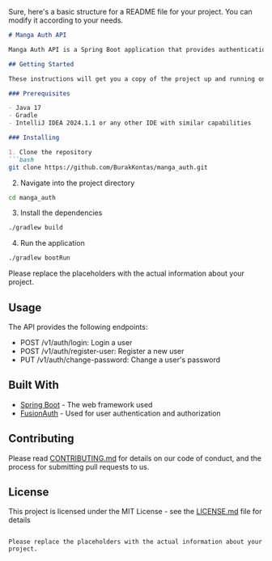 Sure, here's a basic structure for a README file for your project. You can modify it according to your needs.

```markdown
# Manga Auth API

Manga Auth API is a Spring Boot application that provides authentication and authorization services for Manga applications.

## Getting Started

These instructions will get you a copy of the project up and running on your local machine for development and testing purposes.

### Prerequisites

- Java 17
- Gradle
- IntelliJ IDEA 2024.1.1 or any other IDE with similar capabilities

### Installing

1. Clone the repository
```bash
git clone https://github.com/BurakKontas/manga_auth.git
```
2. Navigate into the project directory
```bash
cd manga_auth
```
3. Install the dependencies
```bash
./gradlew build
```
4. Run the application
```bash
./gradlew bootRun
```

Please replace the placeholders with the actual information about your project.
## Usage

The API provides the following endpoints:

- POST /v1/auth/login: Login a user
- POST /v1/auth/register-user: Register a new user
- PUT /v1/auth/change-password: Change a user's password

## Built With

- [Spring Boot](https://spring.io/projects/spring-boot) - The web framework used
- [FusionAuth](https://fusionauth.io/) - Used for user authentication and authorization

## Contributing

Please read [CONTRIBUTING.md](https://github.com/BurakKontas/manga_auth/CONTRIBUTING.md) for details on our code of conduct, and the process for submitting pull requests to us.

## License

This project is licensed under the MIT License - see the [LICENSE.md](https://github.com/BurakKontas/manga_auth/LICENSE.md) file for details
```

Please replace the placeholders with the actual information about your project.